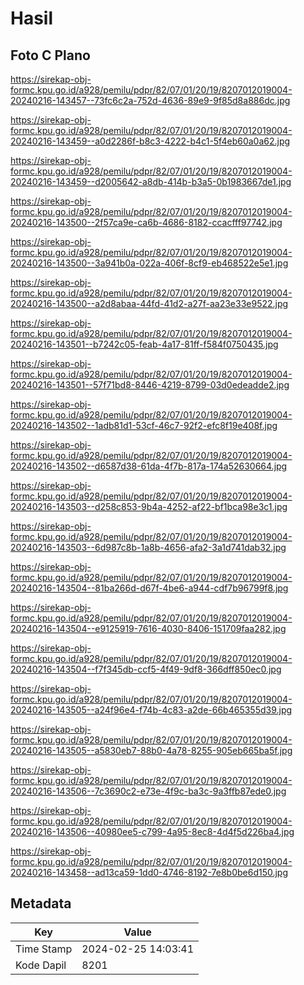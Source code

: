 # Hasil

## Foto C Plano

https://sirekap-obj-formc.kpu.go.id/a928/pemilu/pdpr/82/07/01/20/19/8207012019004-20240216-143457--73fc6c2a-752d-4636-89e9-9f85d8a886dc.jpg

https://sirekap-obj-formc.kpu.go.id/a928/pemilu/pdpr/82/07/01/20/19/8207012019004-20240216-143459--a0d2286f-b8c3-4222-b4c1-5f4eb60a0a62.jpg

https://sirekap-obj-formc.kpu.go.id/a928/pemilu/pdpr/82/07/01/20/19/8207012019004-20240216-143459--d2005642-a8db-414b-b3a5-0b1983667de1.jpg

https://sirekap-obj-formc.kpu.go.id/a928/pemilu/pdpr/82/07/01/20/19/8207012019004-20240216-143500--2f57ca9e-ca6b-4686-8182-ccacfff97742.jpg

https://sirekap-obj-formc.kpu.go.id/a928/pemilu/pdpr/82/07/01/20/19/8207012019004-20240216-143500--3a941b0a-022a-406f-8cf9-eb468522e5e1.jpg

https://sirekap-obj-formc.kpu.go.id/a928/pemilu/pdpr/82/07/01/20/19/8207012019004-20240216-143500--a2d8abaa-44fd-41d2-a27f-aa23e33e9522.jpg

https://sirekap-obj-formc.kpu.go.id/a928/pemilu/pdpr/82/07/01/20/19/8207012019004-20240216-143501--b7242c05-feab-4a17-81ff-f584f0750435.jpg

https://sirekap-obj-formc.kpu.go.id/a928/pemilu/pdpr/82/07/01/20/19/8207012019004-20240216-143501--57f71bd8-8446-4219-8799-03d0edeadde2.jpg

https://sirekap-obj-formc.kpu.go.id/a928/pemilu/pdpr/82/07/01/20/19/8207012019004-20240216-143502--1adb81d1-53cf-46c7-92f2-efc8f19e408f.jpg

https://sirekap-obj-formc.kpu.go.id/a928/pemilu/pdpr/82/07/01/20/19/8207012019004-20240216-143502--d6587d38-61da-4f7b-817a-174a52630664.jpg

https://sirekap-obj-formc.kpu.go.id/a928/pemilu/pdpr/82/07/01/20/19/8207012019004-20240216-143503--d258c853-9b4a-4252-af22-bf1bca98e3c1.jpg

https://sirekap-obj-formc.kpu.go.id/a928/pemilu/pdpr/82/07/01/20/19/8207012019004-20240216-143503--6d987c8b-1a8b-4656-afa2-3a1d741dab32.jpg

https://sirekap-obj-formc.kpu.go.id/a928/pemilu/pdpr/82/07/01/20/19/8207012019004-20240216-143504--81ba266d-d67f-4be6-a944-cdf7b96799f8.jpg

https://sirekap-obj-formc.kpu.go.id/a928/pemilu/pdpr/82/07/01/20/19/8207012019004-20240216-143504--e9125919-7616-4030-8406-151709faa282.jpg

https://sirekap-obj-formc.kpu.go.id/a928/pemilu/pdpr/82/07/01/20/19/8207012019004-20240216-143504--f7f345db-ccf5-4f49-9df8-366dff850ec0.jpg

https://sirekap-obj-formc.kpu.go.id/a928/pemilu/pdpr/82/07/01/20/19/8207012019004-20240216-143505--a24f96e4-f74b-4c83-a2de-66b465355d39.jpg

https://sirekap-obj-formc.kpu.go.id/a928/pemilu/pdpr/82/07/01/20/19/8207012019004-20240216-143505--a5830eb7-88b0-4a78-8255-905eb665ba5f.jpg

https://sirekap-obj-formc.kpu.go.id/a928/pemilu/pdpr/82/07/01/20/19/8207012019004-20240216-143506--7c3690c2-e73e-4f9c-ba3c-9a3ffb87ede0.jpg

https://sirekap-obj-formc.kpu.go.id/a928/pemilu/pdpr/82/07/01/20/19/8207012019004-20240216-143506--40980ee5-c799-4a95-8ec8-4d4f5d226ba4.jpg

https://sirekap-obj-formc.kpu.go.id/a928/pemilu/pdpr/82/07/01/20/19/8207012019004-20240216-143458--ad13ca59-1dd0-4746-8192-7e8b0be6d150.jpg


## Metadata

| Key        | Value               |
| ---------- | ------------------- |
| Time Stamp | 2024-02-25 14:03:41 |
| Kode Dapil | 8201                |



